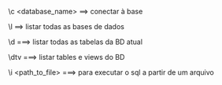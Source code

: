 \c <database_name>  ==> conectar à base

\l ==> listar todas as bases de dados

\d   ===> listar todas as tabelas da BD atual

\dtv ===> listar tables e views do BD

\i <path_to_file>   ===> para executar o sql a partir de um arquivo